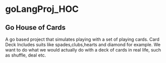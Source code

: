 # goLangProj_HOC
<h2>Go House of Cards</h2>
A go based project that simulates playing with a set of playing cards. Card Deck Includes suits like spades,clubs,hearts and diamond for example.  We want to do what we would actually do with a deck of cards in real life, such as shuffle, deal etc.
